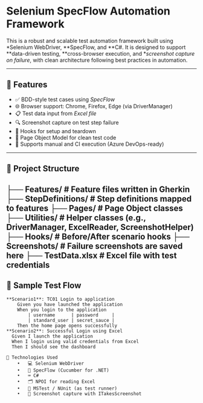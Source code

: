 # Selenium SpecFlow Automation Framework

This is a robust and scalable test automation framework built using *Selenium WebDriver, **SpecFlow, and **C#. It is designed to support **data-driven testing, **cross-browser execution, and **screenshot capture on failure*, with clean architecture following best practices in automation.

---

## 🚀 Features

- ✅ BDD-style test cases using *SpecFlow*
- 🌐 Browser support: Chrome, Firefox, Edge (via DriverManager)
- 📋 Test data input from *Excel file*
- 🔍 Screenshot capture on test step failure
- 🔄 Hooks for setup and teardown
- 📂 Page Object Model for clean test code
- 🧪 Supports manual and CI execution (Azure DevOps-ready)

---

## 📁 Project Structure
├── Features/             # Feature files written in Gherkin
├── StepDefinitions/      # Step definitions mapped to features
├── Pages/                # Page Object classes
├── Utilities/            # Helper classes (e.g., DriverManager, ExcelReader, ScreenshotHelper)
├── Hooks/                # Before/After scenario hooks
├── Screenshots/          # Failure screenshots are saved here
├── TestData.xlsx         # Excel file with test credentials
---

## 🧪 Sample Test Flow

```gherkin
**Scenario1**: TC01 Login to application
	Given you have launched the application
	When you login to the application
		| username      | password     |
		| standard_user | secret_sauce |
    Then the home page opens successfully
**Scenario2**: Successful Login using Excel 
  Given I launch the application
  When I login using valid credentials from Excel
  Then I should see the dashboard

📖 Technologies Used
	•	💻 Selenium WebDriver
	•	🧪 SpecFlow (Cucumber for .NET)
	•	⌨️ C#
	•	🗂 NPOI for reading Excel
	•	🧼 MSTest / NUnit (as test runner)
	•	📸 Screenshot capture with ITakesScreenshot
